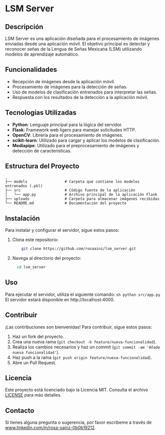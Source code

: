 # LSM Server

## Descripción

LSM Server es una aplicación diseñada para el procesamiento de imágenes enviadas desde una aplicación móvil. El objetivo principal es detectar y reconocer señas de la Lengua de Señas Mexicana (LSM) utilizando modelos de aprendizaje automático.

## Funcionalidades

- Recepción de imágenes desde la aplicación móvil.
- Procesamiento de imágenes para la detección de señas.
- Uso de modelos de clasificación entrenados para interpretar las señas.
- Respuesta con los resultados de la detección a la aplicación móvil.

## Tecnologías Utilizadas

- **Python**: Lenguaje principal para la lógica del servidor.
- **Flask**: Framework web ligero para manejar solicitudes HTTP.
- **OpenCV**: Librería para el procesamiento de imágenes.
- **scikit-learn**: Utilizado para cargar y aplicar los modelos de clasificación.
- **Mediapipe**: Utilizado para el preprocesamiento de imágenes y detección de características.

## Estructura del Proyecto

```plaintext
.
├── models                 # Carpeta que contiene los modelos entrenados (.pkl)
├── src                    # Código fuente de la aplicación
│   └── app.py             # Archivo principal de la aplicación Flask   
├── uploads                # Carpeta para almacenar imágenes recibidas
└── README.md              # Documentación del proyecto
```
## Instalación
Para instalar y configurar el servidor, sigue estos pasos:
1. Clona este repositorio:
    ```sh
        git clone https://github.com/rosaainz/lsm_server.git
    ```
2. Navega al directorio del proyecto:
    ```sh
      cd lsm_server
    ```

## Uso
Para ejecutar el servidor, utiliza el siguiente comando:
    ```sh
        python src/app.py
    ```
El servidor estará disponible en http://localhost:4000.

## Contribuir

¡Las contribuciones son bienvenidas! Para contribuir, sigue estos pasos:

1. Haz un fork del proyecto.
2. Crea una nueva rama (`git checkout -b feature/nueva-funcionalidad`).
3. Realiza los cambios necesarios y haz un commit (`git commit -am 'Añade nueva funcionalidad'`).
4. Haz push a la rama (`git push origin feature/nueva-funcionalidad`).
5. Abre un Pull Request.

## Licencia

Este proyecto está licenciado bajo la Licencia MIT. Consulta el archivo [LICENSE](LICENSE) para más detalles.

## Contacto

Si tienes alguna pregunta o sugerencia, por favor escribeme a través de www.linkedin.com/in/rosa-sainz-0b0b19212.







